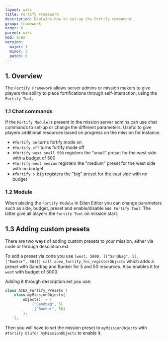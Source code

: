 ```yaml
---
layout: wiki
title: Fortify Framework
description: Explains how to set-up the Fortify component.
group: framework
order: 6
parent: wiki
mod: acex
version:
  major: 3
  minor: 3
  patch: 0
---
```


## 1. Overview

The `Fortify Framework` allows server admins or mission makers to give players the ability to place fortifications through self-interaction, using the `Fortify Tool`.


### 1.1 Chat commands

If the `Fortify Module` is present in the mission server admins can use chat commands to set-up or change the different parameters. Useful to give players additional resources based on progress on the mission for instance.

- `#fortify on` turns fortify mode on
- `#fortify off` turns fortify mode off
- `#fortify west small 500` registers the "small" preset for the west side with a budget of 500
- `#fortify west medium` registers the "medium" preset for the west side with no budget
- `#fortify o big` registers the "big" preset for the east side with no budget

### 1.2 Module

When placing the `Fortify Module` in Eden Editor you can change parameters such as side, budget, preset and enable/disable `Add Fortify Tool`. The latter give all players the `Fortify Tool` on mission start.

## 1.3 Adding custom presets

There are two ways of adding custom presets to your mission, either via code or through desciption.ext.

To add a preset via code you use `[west, 5000, [["Sandbag", 5], ["Bunker", 50]]] call acex_fortify_fnc_registerObjects` which adds a preset with Sandbag and Bunker for 5 and 50 resources. Also enables it for `west` with budget of 5000.

Adding it through description.ext you use:

```C++
class ACEX_Fortify_Presets {
    class myMissionObjects{
        objects[] = {
            {"Sandbag", 5}
            ,{"Bunker", 50}
        };
    };
 ```

 Then you will have to set the mission preset to `myMissionObjects` with `#fortify blufor myMissionObjects` to enable it.
